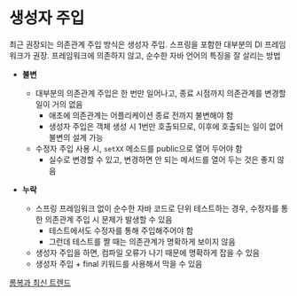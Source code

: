# 생성자 주입
 
 최근 권장되는 의존관계 주입 방식은 생성자 주입. 스프링을 포함한 대부분의 DI 프레임워크가 권장. 프레임워크에 의존하지 않고, 순수한 자바 언어의 특징을 잘 살리는 방법

- **불변**
    - 대부분의 의존관계 주입은 한 번만 일어나고, 종료 시점까지 의존관계를 변경할 일이 거의 없음
      - 애초에 의존관계는 어플리케이션 종료 전까지 불변해야 함
      - 생성자 주입은 객체 생성 시 1번만 호출되므로, 이후에 호출되는 일이 없어 불변의 설계 가능
    - 수정자 주입 사용 시, `setXX` 메소드를 public으로 열어 두어야 함
      - 실수로 변경할 수 있고, 변경하면 안 되는 메서드를 열어 두는 것은 좋지 않음

- **누락**
  - 스프링 프레임워크 없이 순수한 자바 코드로 단위 테스트하는 경우, 수정자를 통한 의존관계 주입 시 문제가 발생할 수 있음
    - 테스트에서도 수정자를 통해 주입해주어야 함
    - 그런데 테스트를 짤 때는 의존관계가 명확하게 보이지 않음
  - 생성자 주입을 하면, 컴파일 오류가 나기 때문에 명확하게 잡을 수 있음
  - 생성자 주입 + final 키워드를 사용해서 막을 수 있음


[롬복과 최신 트렌드](/assets/롬복.md)
